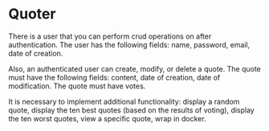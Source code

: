 # Quoter

There is a user that you can perform crud operations on after authentication.
The user has the following fields: name, password, email, date of creation.

Also, an authenticated user can create, modify, or delete a quote. The quote must have the following fields: content, date of creation, date of modification.
The quote must have votes.

It is necessary to implement additional functionality: display a random quote, display the ten best quotes (based on the results of voting), display the ten worst quotes, view a specific quote,
wrap in docker.